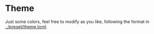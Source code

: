# Theme

Just some colors, feel free to modify as you like, following the format in [../preset/theme.toml](../preset/theme.toml).
